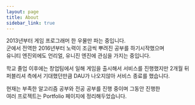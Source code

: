 ```yaml
---
layout: page
title: About
sidebar_link: true
---
```


2013년부터 게임 프로그래머 한 우물만 파는 중입니다.  
군에서 전역한 2016년부터 노력이 조금씩 뿌려진 공부를 하기시작했으며  
유니티 엔진외에도 언리얼, 유니진 엔진에 관심을 가지는 중입니다.  
  
학교 졸업 이후에는 창업팀에서 일해 게임을 출시해서 서비스를 진행했지만 2개월 뒤  
퍼블리셔 측에서 기대했던만큼 DAU가 나오지않아 서비스 종료를 했습니다.  
  
현재는 부족한 알고리즘 공부와 전공 공부를 진행 중이며 그동안 진행한  
여러 프로젝트는 Portfolio 페이지에 정리해두었습니다.  
